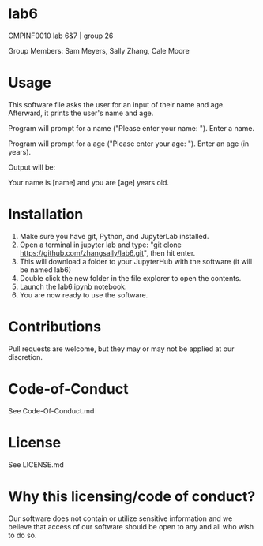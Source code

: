 # lab6
CMPINF0010 lab 6&7 | group 26

Group Members: Sam Meyers, Sally Zhang, Cale Moore

# Usage
This software file asks the user for an input of their name and age. Afterward, it prints the user's name and age.

Program will prompt for a name ("Please enter your name: "). Enter a name.

Program will prompt for a age ("Please enter your age: "). Enter an age (in years).

Output will be:

Your name is [name] and you are [age] years old.

# Installation
1. Make sure you have git, Python, and JupyterLab installed.
2. Open a terminal in jupyter lab and type: "git clone https://github.com/zhangsally/lab6.git", then hit enter.
3. This will download a folder to your JupyterHub with the software (it will be named lab6)
4. Double click the new folder in the file explorer to open the contents.
5. Launch the lab6.ipynb notebook.
6. You are now ready to use the software.

# Contributions
Pull requests are welcome, but they may or may not be applied at our discretion.

# Code-of-Conduct
See Code-Of-Conduct.md

# License
See LICENSE.md

# Why this licensing/code of conduct?
Our software does not contain or utilize sensitive information and we believe that access of our software should be open to any and all who wish to do so.
